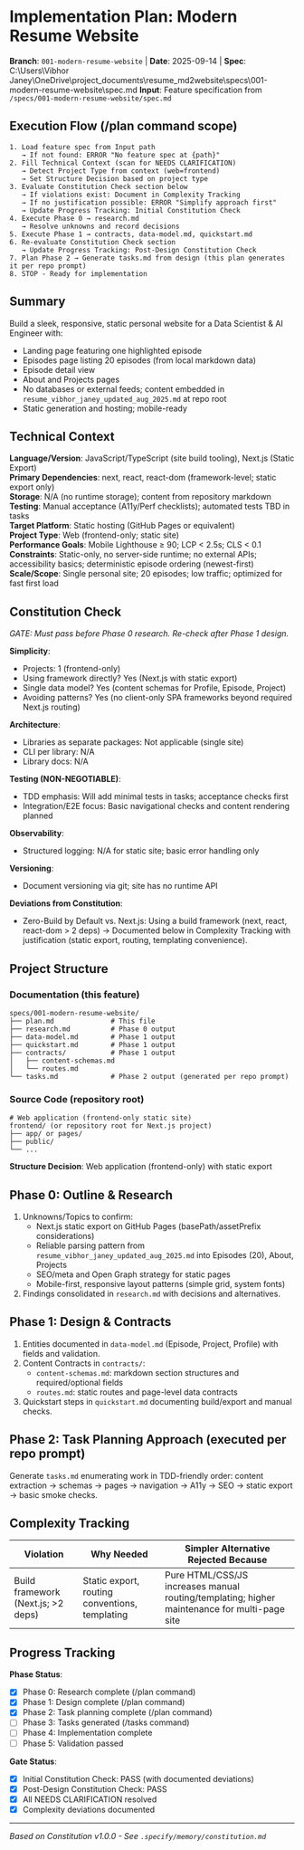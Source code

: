 # Implementation Plan: Modern Resume Website

**Branch**: `001-modern-resume-website` | **Date**: 2025-09-14 | **Spec**: C:\\Users\\Vibhor Janey\\OneDrive\\project_documents\\resume_md2website\\specs\\001-modern-resume-website\\spec.md
**Input**: Feature specification from `/specs/001-modern-resume-website/spec.md`

## Execution Flow (/plan command scope)
```
1. Load feature spec from Input path
   → If not found: ERROR "No feature spec at {path}"
2. Fill Technical Context (scan for NEEDS CLARIFICATION)
   → Detect Project Type from context (web=frontend)
   → Set Structure Decision based on project type
3. Evaluate Constitution Check section below
   → If violations exist: Document in Complexity Tracking
   → If no justification possible: ERROR "Simplify approach first"
   → Update Progress Tracking: Initial Constitution Check
4. Execute Phase 0 → research.md
   → Resolve unknowns and record decisions
5. Execute Phase 1 → contracts, data-model.md, quickstart.md
6. Re-evaluate Constitution Check section
   → Update Progress Tracking: Post-Design Constitution Check
7. Plan Phase 2 → Generate tasks.md from design (this plan generates it per repo prompt)
8. STOP - Ready for implementation
```

## Summary
Build a sleek, responsive, static personal website for a Data Scientist & AI Engineer with:
- Landing page featuring one highlighted episode
- Episodes page listing 20 episodes (from local markdown data)
- Episode detail view
- About and Projects pages
- No databases or external feeds; content embedded in `resume_vibhor_janey_updated_aug_2025.md` at repo root
- Static generation and hosting; mobile-ready

## Technical Context
**Language/Version**: JavaScript/TypeScript (site build tooling), Next.js (Static Export)  
**Primary Dependencies**: next, react, react-dom (framework-level; static export only)  
**Storage**: N/A (no runtime storage); content from repository markdown  
**Testing**: Manual acceptance (A11y/Perf checklists); automated tests TBD in tasks  
**Target Platform**: Static hosting (GitHub Pages or equivalent)  
**Project Type**: Web (frontend-only; static site)  
**Performance Goals**: Mobile Lighthouse ≥ 90; LCP < 2.5s; CLS < 0.1  
**Constraints**: Static-only, no server-side runtime; no external APIs; accessibility basics; deterministic episode ordering (newest-first)  
**Scale/Scope**: Single personal site; 20 episodes; low traffic; optimized for fast first load

## Constitution Check
*GATE: Must pass before Phase 0 research. Re-check after Phase 1 design.*

**Simplicity**:
- Projects: 1 (frontend-only)
- Using framework directly? Yes (Next.js with static export)
- Single data model? Yes (content schemas for Profile, Episode, Project)
- Avoiding patterns? Yes (no client-only SPA frameworks beyond required Next.js routing)

**Architecture**:
- Libraries as separate packages: Not applicable (single site)
- CLI per library: N/A
- Library docs: N/A

**Testing (NON-NEGOTIABLE)**:
- TDD emphasis: Will add minimal tests in tasks; acceptance checks first
- Integration/E2E focus: Basic navigational checks and content rendering planned

**Observability**:
- Structured logging: N/A for static site; basic error handling only

**Versioning**:
- Document versioning via git; site has no runtime API

**Deviations from Constitution**:
- Zero-Build by Default vs. Next.js: Using a build framework (next, react, react-dom > 2 deps) → Documented below in Complexity Tracking with justification (static export, routing, templating convenience).

## Project Structure

### Documentation (this feature)
```
specs/001-modern-resume-website/
├── plan.md              # This file
├── research.md          # Phase 0 output
├── data-model.md        # Phase 1 output
├── quickstart.md        # Phase 1 output
├── contracts/           # Phase 1 output
│   ├── content-schemas.md
│   └── routes.md
└── tasks.md             # Phase 2 output (generated per repo prompt)
```

### Source Code (repository root)
```
# Web application (frontend-only static site)
frontend/ (or repository root for Next.js project)
├── app/ or pages/
├── public/
└── ...
```

**Structure Decision**: Web application (frontend-only) with static export

## Phase 0: Outline & Research
1. Unknowns/Topics to confirm:
   - Next.js static export on GitHub Pages (basePath/assetPrefix considerations)
   - Reliable parsing pattern from `resume_vibhor_janey_updated_aug_2025.md` into Episodes (20), About, Projects
   - SEO/meta and Open Graph strategy for static pages
   - Mobile-first, responsive layout patterns (simple grid, system fonts)
2. Findings consolidated in `research.md` with decisions and alternatives.

## Phase 1: Design & Contracts
1. Entities documented in `data-model.md` (Episode, Project, Profile) with fields and validation.
2. Content Contracts in `contracts/`:
   - `content-schemas.md`: markdown section structures and required/optional fields
   - `routes.md`: static routes and page-level data contracts
3. Quickstart steps in `quickstart.md` documenting build/export and manual checks.

## Phase 2: Task Planning Approach (executed per repo prompt)
Generate `tasks.md` enumerating work in TDD-friendly order: content extraction → schemas → pages → navigation → A11y → SEO → static export → basic smoke checks.

## Complexity Tracking
| Violation | Why Needed | Simpler Alternative Rejected Because |
|-----------|------------|---------------------------------------|
| Build framework (Next.js; >2 deps) | Static export, routing conventions, templating | Pure HTML/CSS/JS increases manual routing/templating; higher maintenance for multi-page site |

## Progress Tracking
**Phase Status**:
- [x] Phase 0: Research complete (/plan command)
- [x] Phase 1: Design complete (/plan command)
- [x] Phase 2: Task planning complete (/plan command)
- [ ] Phase 3: Tasks generated (/tasks command)
- [ ] Phase 4: Implementation complete
- [ ] Phase 5: Validation passed

**Gate Status**:
- [x] Initial Constitution Check: PASS (with documented deviations)
- [x] Post-Design Constitution Check: PASS
- [x] All NEEDS CLARIFICATION resolved
- [x] Complexity deviations documented

---
*Based on Constitution v1.0.0 - See `.specify/memory/constitution.md`*
